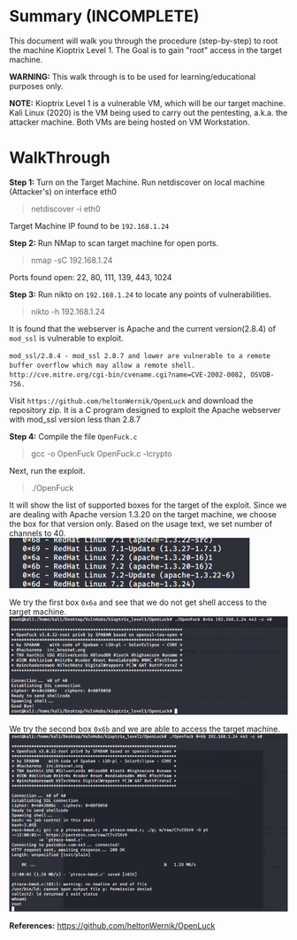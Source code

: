 # Summary (INCOMPLETE)
This document will walk you through the procedure (step-by-step) to root the machine Kioptrix Level 1.
The Goal is to gain "root" access in the target machine.

**WARNING:** This walk through is to be used for learning/educational purposes only.

**NOTE:**
Kioptrix Level 1 is a vulnerable VM, which will be our target machine.
Kali Linux (2020) is the VM being used to carry out the pentesting, a.k.a. the attacker machine.
Both VMs are being hosted on VM Workstation.

# WalkThrough

**Step 1:**
Turn on the Target Machine. Run netdiscover on local machine (Attacker's) on interface eth0
> netdiscover -i eth0

Target Machine IP found to be `192.168.1.24`

**Step 2:**
Run NMap to scan target machine for open ports. 
> nmap -sC 192.168.1.24

Ports found open: 22, 80, 111, 139, 443, 1024

**Step 3:**
Run nikto on `192.168.1.24` to locate any points of vulnerabilities.
> nikto -h 192.168.1.24

It is found that the webserver is Apache and the current version(2.8.4) of `mod_ssl` is vulnerable to exploit.

`mod_ssl/2.8.4 - mod_ssl 2.8.7 and lower are vulnerable to a remote buffer overflow which may allow a remote shell. http://cve.mitre.org/cgi-bin/cvename.cgi?name=CVE-2002-0082, OSVDB-756.`

Visit `https://github.com/heltonWernik/OpenLuck` and download the repository zip. It is a C  program designed to exploit the Apache webserver with mod_ssl version less than 2.8.7

**Step 4:**
Compile the file `OpenFuck.c`
> gcc -o OpenFuck OpenFuck.c -lcrypto

Next, run the exploit.
> ./OpenFuck

It will show the list of supported boxes for the target of the exploit. Since we are dealing with Apache version 1.3.20 on the target machine, we choose the box for that version only. Based on the usage text, we set number of channels to 40.
![target_boxes.png](target_boxes.png)

We try the first box `0x6a` and see that we do not get shell access to the target machine.
![0x6a_output.png](0x6a_output.png)

We try the second box `0x6b` and we are able to access the target machine.
![0x6b_output.png](0x6b_output.png)




**References:**
https://github.com/heltonWernik/OpenLuck





